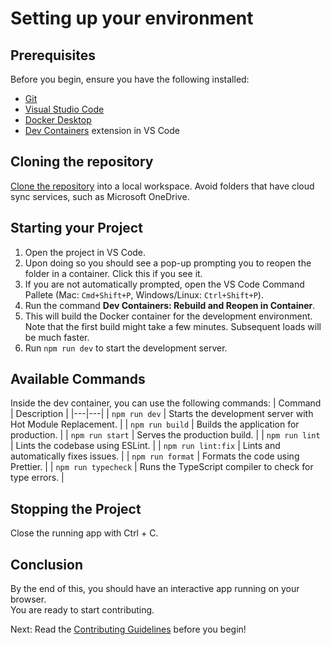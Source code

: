# Setting up your environment

## Prerequisites
Before you begin, ensure you have the following installed: 
- [Git](https://git-scm.com/)
- [Visual Studio Code](https://code.visualstudio.com/)
- [Docker Desktop](https://www.docker.com/products/docker-desktop/)
- [Dev Containers](https://marketplace.visualstudio.com/items?itemName=ms-vscode-remote.remote-containers) extension in VS Code

## Cloning the repository

[Clone the repository](https://github.com/git-guides/git-clone) into a local workspace. Avoid folders that have cloud sync services, such as Microsoft OneDrive.

## Starting your Project

1. Open the project in VS Code.
2. Upon doing so you should see a pop-up prompting you to reopen the folder in a container. Click this if you see it.
3. If you are not automatically prompted, open the VS Code Command Pallete (Mac: `Cmd+Shift+P`, Windows/Linux: `Ctrl+Shift+P`).
4. Run the command **Dev Containers: Rebuild and Reopen in Container**.
5. This will build the Docker container for the development environment. Note that the first build might take a few minutes. Subsequent loads will be much faster.
6. Run `npm run dev` to start the development server.

## Available Commands
Inside the dev container, you can use the following commands: 
| Command | Description |
|---|---|
| `npm run dev` | Starts the development server with Hot Module Replacement. |
| `npm run build` | Builds the application for production. |
| `npm run start` | Serves the production build. |
| `npm run lint` | Lints the codebase using ESLint. |
| `npm run lint:fix` | Lints and automatically fixes issues. |
| `npm run format` | Formats the code using Prettier. |
| `npm run typecheck` | Runs the TypeScript compiler to check for type errors. |


## Stopping the Project

Close the running app with Ctrl + C.

## Conclusion

By the end of this, you should have an interactive app running on your browser.\
You are ready to start contributing.

Next: Read the [Contributing Guidelines](contributing_guidelines.md) before you begin!
